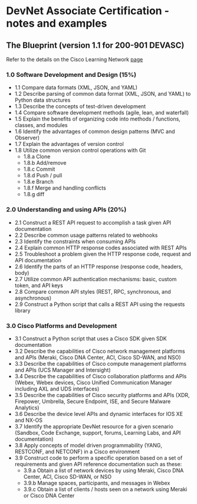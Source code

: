 # DevNet Associate Certification - notes and examples

## The Blueprint (version 1.1 for 200-901 DEVASC)

Refer to the details on the Cisco Learning Network [page](https://learningnetwork.cisco.com/s/devnet-associate-exam-topics)

### 1.0 Software Development and Design (15%)

* 1.1 Compare data formats (XML, JSON, and YAML)
* 1.2 Describe parsing of common data format (XML, JSON, and YAML) to Python data structures
* 1.3 Describe the concepts of test-driven development
* 1.4 Compare software development methods (agile, lean, and waterfall)
* 1.5 Explain the benefits of organizing code into methods / functions, classes, and modules
* 1.6 Identify the advantages of common design patterns (MVC and Observer)
* 1.7 Explain the advantages of version control
* 1.8 Utilize common version control operations with Git
  * 1.8.a Clone
  * 1.8.b Add/remove
  * 1.8.c Commit
  * 1.8.d Push / pull
  * 1.8.e Branch
  * 1.8.f Merge and handling conflicts
  * 1.8.g diff

### 2.0 Understanding and using APIs (20%)

* 2.1 Construct a REST API request to accomplish a task given API documentation
* 2.2 Describe common usage patterns related to webhooks
* 2.3 Identify the constraints when consuming APIs
* 2.4 Explain common HTTP response codes associated with REST APIs
* 2.5 Troubleshoot a problem given the HTTP response code, request and API documentation
* 2.6 Identify the parts of an HTTP response (response code, headers, body)
* 2.7 Utilize common API authentication mechanisms: basic, custom token, and API keys
* 2.8 Compare common API styles (REST, RPC, synchronous, and asynchronous)
* 2.9 Construct a Python script that calls a REST API using the requests library

### 3.0 Cisco Platforms and Development

* 3.1 Construct a Python script that uses a Cisco SDK given SDK documentation
* 3.2 Describe the capabilities of Cisco network management platforms and APIs (Meraki, Cisco DNA Center, ACI, Cisco SD-WAN, and NSO)
* 3.3 Describe the capabilities of Cisco compute management platforms and APIs (UCS Manager and Intersight)
* 3.4 Describe the capabilities of Cisco collaboration platforms and APIs (Webex, Webex devices, Cisco Unified Communication Manager including AXL and UDS interfaces)
* 3.5 Describe the capabilities of Cisco security platforms and APIs (XDR, Firepower, Umbrella, Secure Endpoint, ISE, and Secure Malware Analytics)
* 3.6 Describe the device level APIs and dynamic interfaces for IOS XE and NX-OS
* 3.7 Identify the appropriate DevNet resource for a given scenario (Sandbox, Code Exchange, support, forums, Learning Labs, and API documentation)
* 3.8 Apply concepts of model driven programmability (YANG, RESTCONF, and NETCONF) in a Cisco environment
* 3.9 Construct code to perform a specific operation based on a set of requirements and given API reference documentation such as these:
  * 3.9.a Obtain a list of network devices by using Meraki, Cisco DNA Center, ACI, Cisco SD-WAN, or NSO
  * 3.9.b Manage spaces, participants, and messages in Webex
  * 3.9.c Obtain a list of clients / hosts seen on a network using Meraki or Cisco DNA Center
